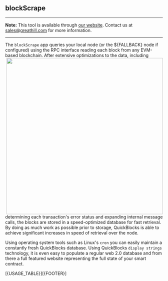 ## blockScrape

***
**Note:** This tool is available through [our website](http://quickblocks.io). Contact us at [sales@greathill.com](mailto:sales@greathill.com) for more information.
***

The `blockScrape` app queries your local node (or the ${FALLBACK} node if configured) using the RPC interface reading each block from any EVM-based blockchain. After extensive optimizations to the data, including <img width=500px align="right" src="docs/image.png"> determining each transaction's error status and expanding internal message calls, the blocks are stored in a speed-optimized database for fast retrieval. By doing as much work as possible prior to storage, QuickBlocks is able to achieve significant increases in speed of retrieval over the node.


Using operating system tools such as Linux's `cron` you can easily maintain a  constantly fresh QuickBlocks database. Using QuickBlocks `display strings` technology, it is even easy to populate a regular web 2.0 database and from there a full featured website representing the full state of your smart contract.

[{USAGE_TABLE}][{FOOTER}]
